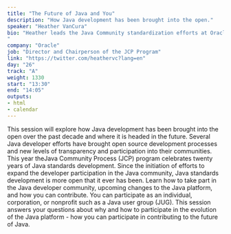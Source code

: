 ```yaml
---
title: "The Future of Java and You"
description: "How Java development has been brought into the open."
speaker: "Heather VanCura"
bio: "Heather leads the Java Community standardization efforts at Oracle, and is a leader of the global community driven adoption user group programs. She is Chairperson of the Java Community Process (JCP) program. In this role she drives the efforts to transform the JCP program and broaden participation and diversity in the community. She is passionate about Java, women in technology and developer communities, serving as an International speaker and community organizer of developer hack days around the world. She resides in the San Francisco Bay Area, California USA and enjoys trying new sports and fitness activities in her free time.
"
company: "Oracle"
job: "Director and Chairperson of the JCP Program"
link: "https://twitter.com/heathervc?lang=en"
day: "26"
track: "A"
weight: 1330
start: "13:30"
end: "14:05"
outputs:
- html
- calendar
---
```


This session will explore how Java development has been brought into the open over the past decade and where it is headed in the future. Several Java developer efforts have brought open source development processes and new levels of transparency and participation into their communities. This year theJava Community Process (JCP) program celebrates twenty years of Java standards development. Since the initiation of efforts to expand the developer participation in the Java community, Java standards development is more open that it ever has been. Learn how to take part in the Java developer community, upcoming changes to the Java platform, and how you can contribute. You can participate as an individual, corporation, or nonprofit such as a Java user group (JUG). This session answers your questions about why and how to participate in the evolution of the Java platform - how you can participate in contributing to the future of Java.